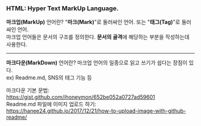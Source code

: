 ### HTML: Hyper Text MarkUp Language.
 **마크업(MarkUp)** 언어란? "**마크(Mark)**"로 둘러싸인 언어. 또는 "**태그(Tag)**"로 둘러싸인 언어.   
마크업 언어들은 문서의 구조를 정의한다. **문서의 골격**에 해당하는 부분을 작성하는데 사용한다.   
   
   ***
   
 **마크다운(MarkDown)** 언어란? 마크업 언어의 일종으로 읽고 쓰기가 쉽다는 장점이 있다.   
ex) Readme.md, SNS의 태그 기능 등   

마크다운 기본 문법: https://gist.github.com/ihoneymon/652be052a0727ad59601   
Readme.md 파일에 이미지 업로드 하기: https://hanee24.github.io/2017/12/21/how-to-upload-image-with-github-readme/
